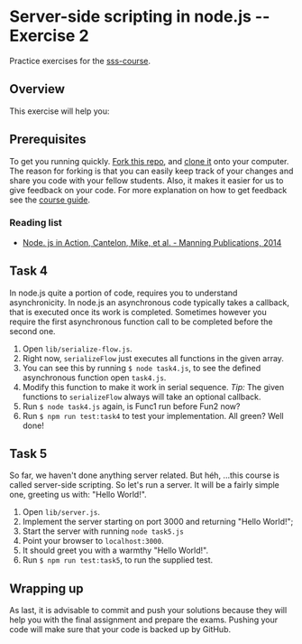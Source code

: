 # Server-side scripting in node.js -- Exercise 2

Practice exercises for the [sss-course](https://github.com/CMDA/sss-course).


## Overview
This exercise will help you:



## Prerequisites
To get you running quickly. [Fork this repo](https://github.com/CMDA/sss-exercises/fork), and [clone it](http://git-scm.com/book/ch2-1.html#Cloning-an-Existing-Repository) onto your computer. The reason for forking is that you can easily keep track of your changes and share you code with your fellow students. Also, it makes it easier for us to give feedback on your code. For more explanation on how to get feedback see the [course guide](https://github.com/CMDA/sss-course/#workflow).

### Reading list
* [Node. js in Action, Cantelon, Mike, et al. - Manning Publications, 2014](http://www.manning.com/cantelon/)


## Task 4
In node.js quite a portion of code, requires you to understand asynchronicity. In node.js an asynchronous code typically takes a callback, that is executed once its work is completed. Sometimes however you require the first asynchronous function call to be completed before the second one. 

1. Open ```lib/serialize-flow.js```.
2. Right now, ```serializeFlow``` just executes all functions in the given array.
3. You can see this by running ```$ node task4.js```, to see the defined asynchronous function open ```task4.js```.
3. Modify this function to make it work in serial sequence. *Tip:* The given functions to ```serializeFlow``` always will take an optional callback.
4. Run ```$ node task4.js``` again, is Func1 run before Fun2 now?
5. Run ```$ npm run test:task4``` to test your implementation. All green? Well done!


## Task 5
So far, we haven't done anything server related. But héh, ...this course is called server-side scripting. So let's run a server. It will be a fairly simple one, greeting us with: "Hello World!".

1. Open ```lib/server.js```.
2. Implement the server starting on port 3000 and returning "Hello World!";
3. Start the server with running ```node task5.js```
4. Point your browser to ```localhost:3000```.
5. It should greet you with a warmthy "Hello World!".
6. Run ```$ npm run test:task5```, to run the supplied test.


## Wrapping up


As last, it is advisable to commit and push your solutions because they will help you with the final assignment and prepare the exams. Pushing your code will make sure that your code is backed up by GitHub. 



